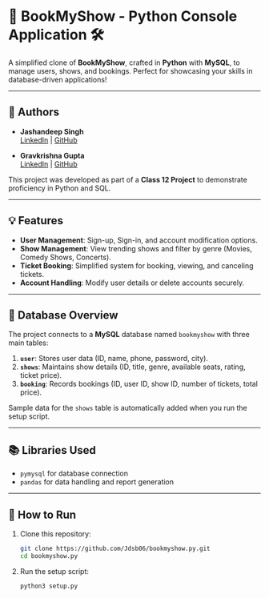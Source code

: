 # 🎥 **BookMyShow - Python Console Application** 🛠️  
A simplified clone of **BookMyShow**, crafted in **Python** with **MySQL**, to manage users, shows, and bookings. Perfect for showcasing your skills in database-driven applications!  

---

## 👥 **Authors**

- **Jashandeep Singh**  
  [LinkedIn](https://www.linkedin.com/in/jdsb06) | [GitHub](https://github.com/Jdsb06)

- **Gravkrishna Gupta**  
  [LinkedIn](https://www.linkedin.com/in/garvkrishna-gupta-46639a325/) | [GitHub](https://github.com/Garvv06)


This project was developed as part of a **Class 12 Project** to demonstrate proficiency in Python and SQL.

---

## 💡 **Features**
- **User Management**: Sign-up, Sign-in, and account modification options.  
- **Show Management**: View trending shows and filter by genre (Movies, Comedy Shows, Concerts).  
- **Ticket Booking**: Simplified system for booking, viewing, and canceling tickets.  
- **Account Handling**: Modify user details or delete accounts securely.  

---

## 💾 **Database Overview**
The project connects to a **MySQL** database named `bookmyshow` with three main tables:  
1. **`user`**: Stores user data (ID, name, phone, password, city).  
2. **`shows`**: Maintains show details (ID, title, genre, available seats, rating, ticket price).  
3. **`booking`**: Records bookings (ID, user ID, show ID, number of tickets, total price).  

Sample data for the `shows` table is automatically added when you run the setup script.

---

## 📚 **Libraries Used**
- `pymysql` for database connection  
- `pandas` for data handling and report generation  

---

## 🚀 **How to Run**
1. Clone this repository:  
   ```bash
   git clone https://github.com/Jdsb06/bookmyshow.py.git
   cd bookmyshow.py
2. Run the setup script:
   ```bash
   python3 setup.py
